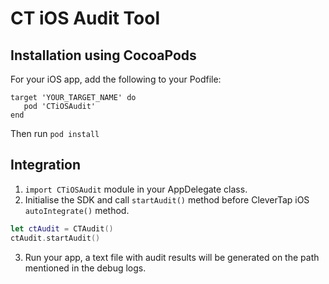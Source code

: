 # CT iOS Audit Tool 

## Installation using CocoaPods

For your iOS app, add the following to your Podfile:

```
target 'YOUR_TARGET_NAME' do
   pod 'CTiOSAudit'
end
```

Then run `pod install`

## Integration

1. `import CTiOSAudit` module in your AppDelegate class. 
2. Initialise the SDK and call `startAudit()` method before CleverTap iOS `autoIntegrate()` method.

```swift
let ctAudit = CTAudit()
ctAudit.startAudit()
```
3. Run your app, a text file with audit results will be generated on the path mentioned in the debug logs.
